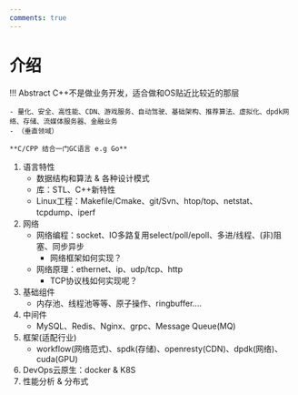 ```yaml
---
comments: true
---
```


# 介绍

!!! Abstract
    C++不是做业务开发，适合做和OS贴近比较近的那层

    - 量化、安全、高性能、CDN、游戏服务、自动驾驶、基础架构、推荐算法、虚拟化、dpdk网络、存储、流媒体服务器、金融业务
    - （垂直领域）
   
    **C/CPP 结合一门GC语言 e.g Go**


1. 语言特性
    * 数据结构和算法 & 各种设计模式 
    * 库：STL、C++新特性 
    * Linux工程：Makefile/Cmake、git/Svn、htop/top、netstat、tcpdump、iperf 
2. 网络
    * 网络编程：socket、IO多路复用select/poll/epoll、多进/线程、(非)阻塞、同步异步
        + 网络框架如何实现？
    * 网络原理：ethernet、ip、udp/tcp、http
        + TCP协议栈如何实现呢？  
3. 基础组件
    * 内存池、线程池等等、原子操作、ringbuffer....
4. 中间件
    * MySQL、Redis、Nginx、grpc、Message Queue(MQ)
5. 框架(适配行业)
    * workflow(网络范式)、spdk(存储)、openresty(CDN)、dpdk(网络)、cuda(GPU)
6. DevOps云原生：docker & K8S
7. 性能分析 & 分布式